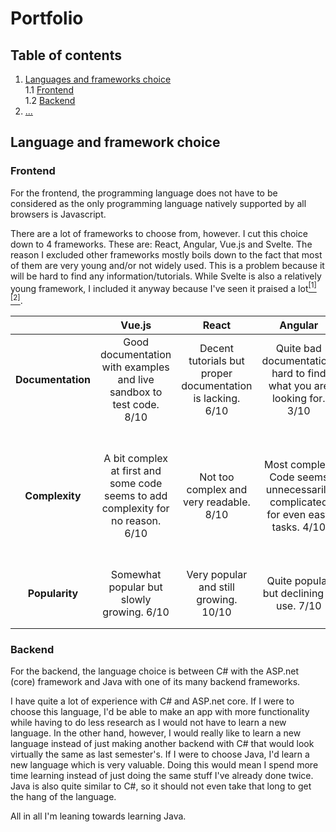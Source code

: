# Portfolio

## Table of contents

1. [Languages and frameworks choice](#language-and-framework-choice) \
  1.1 [Frontend](#frontend) \
  1.2 [Backend](#backend)
2. [...](#portfolio)



## Language and framework choice

### Frontend
For the frontend, the programming language does not have to be considered as the only programming language natively supported by all browsers is Javascript.

There are a lot of frameworks to choose from, however. I cut this choice down to 4 frameworks. These are: React, Angular, Vue.js and Svelte. The reason I excluded other frameworks mostly boils down to the fact that most of them are very young and/or not widely used. This is a problem because it will be hard to find any information/tutorials. While Svelte is also a relatively young framework, I included it anyway because I've seen it praised a lot[<sup>[1]</sup>](https://insights.stackoverflow.com/survey/2021/?utm_source=social-share&utm_medium=social&utm_campaign=dev-survey-2021#most-loved-dreaded-and-wanted-webframe-love-dread)[<sup>[2]</sup>](https://2020.stateofjs.com/en-US/technologies/front-end-frameworks/).

|  | **Vue.js** | **React** | **Angular** | **Svelte** |
|:---:|:---:|:---:|:---:|:---:|
| **Documentation** | Good documentation with examples and live sandbox to test code. 8/10 | Decent tutorials but proper documentation is lacking. 6/10 | Quite bad documentation, hard to find what you are looking for. 3/10 | Good documentation and examples. Also a fancy interactive tutorial. 9/10 |
| **Complexity** | A bit complex at first and some code seems to add complexity for no reason. 6/10 |Not too complex and very readable. 8/10 | Most complex. Code seems unnecessarily complicated for even easy tasks. 4/10 | Not complex at all, can achieve the same as the other frameworks with less work/code while still being readable. 9/10 |
| **Popularity** | Somewhat popular but slowly growing. 6/10 | Very popular and still growing. 10/10 | Quite popular but declining in use. 7/10 | Not very popular but rapidly growing 5/10 |
|  |  |  |  |  |
|  |  |  |  |  |

### Backend
For the backend, the language choice is between C# with the ASP.net (core) framework and Java with one of its many backend frameworks.

I have quite a lot of experience with C# and ASP.net core. If I were to choose this language, I'd be able to make an app with more functionality while having to do less research as I would not have to learn a new language. In the other hand, however, I would really like to learn a new language instead of just making another backend with C# that would look virtually the same as last semester's. If I were to choose Java, I'd learn a new language which is very valuable. Doing this would mean I spend more time learning instead of just doing the same stuff I've already done twice. Java is also quite similar to C#, so it should not even take that long to get the hang of the language.

All in all I'm leaning towards learning Java.

